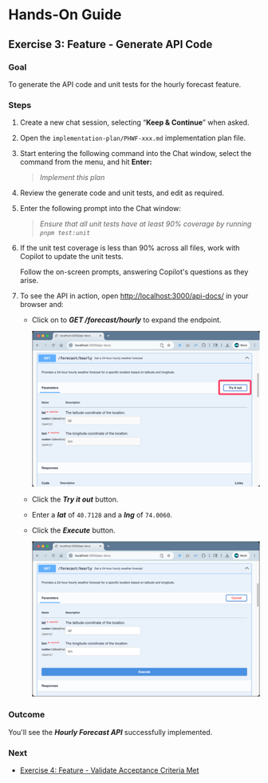 # Hands-On Guide

## Exercise 3: Feature - Generate API Code

### **Goal**

To generate the API code and unit tests for the hourly forecast feature.
 

### **Steps**

1. Create a new chat session, selecting “**Keep & Continue**” when asked.

2. Open the `implementation-plan/PHWF-xxx.md` implementation plan file.

3. Start entering the following command into the Chat window, select the command from the menu, and hit **Enter:**  
   > _Implement this plan_

4. Review the generate code and unit tests, and edit as required.

5. Enter the following prompt into the Chat window:

   > _Ensure that all unit tests have at least 90% coverage by running `pnpm test:unit`_

6. If the unit test coverage is less than 90% across all files, work with Copilot to update the unit tests.

   Follow the on-screen prompts, answering Copilot's questions as they arise.

7. To see the API in action, open [http://localhost:3000/api-docs/](http://localhost:3000/api-docs/) in your browser and:
   - Click on to _**GET /forecast/hourly**_ to expand the endpoint.

      ![API Endpoint](img/api-docs_1.png)

   - Click the _**Try it out**_ button.

   - Enter a _**lat**_ of `40.7128` and a _**lng**_ of `74.0060`.

   - Click the _**Execute**_ button.

      ![API Endpoint](img/api-docs_2.png)


### **Outcome**

You'll see the _**Hourly Forecast API**_ successfully implemented.
 

### **Next**

* [Exercise 4: Feature - Validate Acceptance Criteria Met](exercise-4_validate-acceptance-criteria-met.md)

